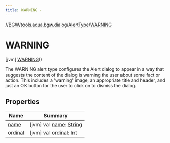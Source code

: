 ```yaml
---
title: WARNING -
---
```

//[BGW](../../../../index.md)/[tools.aqua.bgw.dialog](../../index.md)/[AlertType](../index.md)/[WARNING](index.md)



# WARNING  
 [jvm] [WARNING](index.md)()  


The WARNING alert type configures the Alert dialog to appear in a way that suggests the content of the dialog is warning the user about some fact or action. This includes a 'warning' image, an appropriate title and header, and just an OK button for the user to click on to dismiss the dialog.

   


## Properties  
  
|  Name |  Summary | 
|---|---|
| <a name="tools.aqua.bgw.dialog/AlertType.WARNING/name/#/PointingToDeclaration/"></a>[name](name.md)| <a name="tools.aqua.bgw.dialog/AlertType.WARNING/name/#/PointingToDeclaration/"></a> [jvm] val [name](name.md): [String](https://kotlinlang.org/api/latest/jvm/stdlib/kotlin/-string/index.html)   <br>|
| <a name="tools.aqua.bgw.dialog/AlertType.WARNING/ordinal/#/PointingToDeclaration/"></a>[ordinal](ordinal.md)| <a name="tools.aqua.bgw.dialog/AlertType.WARNING/ordinal/#/PointingToDeclaration/"></a> [jvm] val [ordinal](ordinal.md): [Int](https://kotlinlang.org/api/latest/jvm/stdlib/kotlin/-int/index.html)   <br>|

